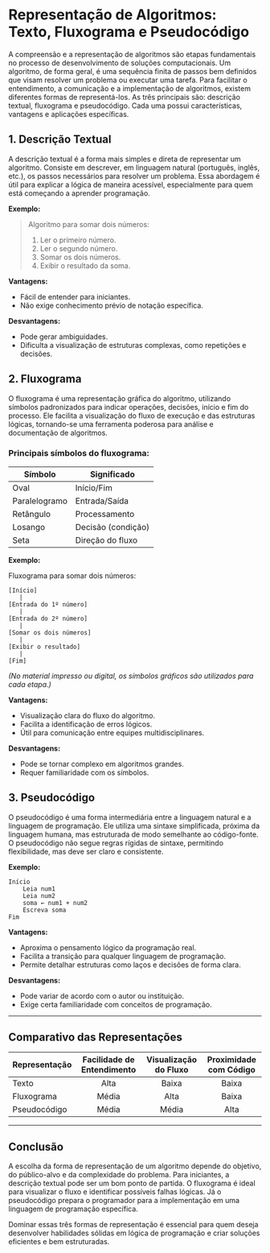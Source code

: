 # Representação de Algoritmos: Texto, Fluxograma e Pseudocódigo

A compreensão e a representação de algoritmos são etapas fundamentais no processo de desenvolvimento de soluções computacionais. Um algoritmo, de forma geral, é uma sequência finita de passos bem definidos que visam resolver um problema ou executar uma tarefa. Para facilitar o entendimento, a comunicação e a implementação de algoritmos, existem diferentes formas de representá-los. As três principais são: descrição textual, fluxograma e pseudocódigo. Cada uma possui características, vantagens e aplicações específicas.

## 1. Descrição Textual

A descrição textual é a forma mais simples e direta de representar um algoritmo. Consiste em descrever, em linguagem natural (português, inglês, etc.), os passos necessários para resolver um problema. Essa abordagem é útil para explicar a lógica de maneira acessível, especialmente para quem está começando a aprender programação.

**Exemplo:**
> Algoritmo para somar dois números:
> 1. Ler o primeiro número.
> 2. Ler o segundo número.
> 3. Somar os dois números.
> 4. Exibir o resultado da soma.

**Vantagens:**
- Fácil de entender para iniciantes.
- Não exige conhecimento prévio de notação específica.

**Desvantagens:**
- Pode gerar ambiguidades.
- Dificulta a visualização de estruturas complexas, como repetições e decisões.

## 2. Fluxograma

O fluxograma é uma representação gráfica do algoritmo, utilizando símbolos padronizados para indicar operações, decisões, início e fim do processo. Ele facilita a visualização do fluxo de execução e das estruturas lógicas, tornando-se uma ferramenta poderosa para análise e documentação de algoritmos.

### Principais símbolos do fluxograma:

| Símbolo         | Significado           |
|-----------------|----------------------|
| Oval            | Início/Fim           |
| Paralelogramo   | Entrada/Saída        |
| Retângulo       | Processamento        |
| Losango         | Decisão (condição)   |
| Seta            | Direção do fluxo     |

**Exemplo:**

Fluxograma para somar dois números:

```
[Início]
   |
[Entrada do 1º número]
   |
[Entrada do 2º número]
   |
[Somar os dois números]
   |
[Exibir o resultado]
   |
[Fim]
```

*(No material impresso ou digital, os símbolos gráficos são utilizados para cada etapa.)*

**Vantagens:**
- Visualização clara do fluxo do algoritmo.
- Facilita a identificação de erros lógicos.
- Útil para comunicação entre equipes multidisciplinares.

**Desvantagens:**
- Pode se tornar complexo em algoritmos grandes.
- Requer familiaridade com os símbolos.

## 3. Pseudocódigo

O pseudocódigo é uma forma intermediária entre a linguagem natural e a linguagem de programação. Ele utiliza uma sintaxe simplificada, próxima da linguagem humana, mas estruturada de modo semelhante ao código-fonte. O pseudocódigo não segue regras rígidas de sintaxe, permitindo flexibilidade, mas deve ser claro e consistente.

**Exemplo:**

```plaintext
Início
    Leia num1
    Leia num2
    soma ← num1 + num2
    Escreva soma
Fim
```

**Vantagens:**
- Aproxima o pensamento lógico da programação real.
- Facilita a transição para qualquer linguagem de programação.
- Permite detalhar estruturas como laços e decisões de forma clara.

**Desvantagens:**
- Pode variar de acordo com o autor ou instituição.
- Exige certa familiaridade com conceitos de programação.

---

## Comparativo das Representações

| Representação   | Facilidade de Entendimento | Visualização do Fluxo | Proximidade com Código |
|-----------------|:-------------------------:|:---------------------:|:----------------------:|
| Texto           | Alta                      | Baixa                 | Baixa                  |
| Fluxograma      | Média                     | Alta                  | Baixa                  |
| Pseudocódigo    | Média                     | Média                 | Alta                   |

---

## Conclusão

A escolha da forma de representação de um algoritmo depende do objetivo, do público-alvo e da complexidade do problema. Para iniciantes, a descrição textual pode ser um bom ponto de partida. O fluxograma é ideal para visualizar o fluxo e identificar possíveis falhas lógicas. Já o pseudocódigo prepara o programador para a implementação em uma linguagem de programação específica.

Dominar essas três formas de representação é essencial para quem deseja desenvolver habilidades sólidas em lógica de programação e criar soluções eficientes e bem estruturadas.